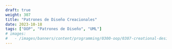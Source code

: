 ```yaml
---
draft: true
weight: 307
title: "Patrones de Diseño Creacionales"
date: 2023-10-18
tags: ["OOP", "Patrones de Diseño", "UML"]
# images:
#   - /images/banners/content/programming/0300-oop/0307-creational-design-patternspng
---
```

